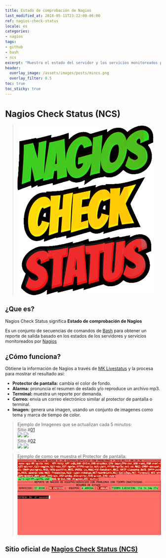 ```yaml
---
title: Estado de comprobación de Nagios
last_modified_at: 2018-05-11T23:22:00-06:00
ref: nagios-check-status
locale: es
categories:
- nagios
tags:
- github
- bash
- ncs
excerpt: "Muestra el estado del servidor y los servicios monitoreados por nagios."
header:
  overlay_image: /assets/images/posts/mincs.png
  overlay_filter: 0.5
toc: true
toc_sticky: true
---
```


# Nagios Check Status (NCS)

> ![Nagios Check Status (NCS)](/assets/images/posts/nagios_check_status.png)


## ¿Que es? 
Nagios Check Status significa **Estado de comprobación de Nagios**

Es un conjunto de secuencias de comandos de [Bash](https://es.wikipedia.org/wiki/Bash) para obtener un reporte de salida basado en los estados de los servidores y servicios monitoreados por [Nagios](http://www.nagios.org)

## ¿Cómo funciona?
Obtiene la información de Nagios a través de [MK Livestatus](http://mathias-kettner.com/check_mk.html) y la procesa para mostrar el resultado así:

- **Protector de pantalla:** cambia el color de fondo.
- **Alarma:** pronuncia el resumen de estado y/o reproduce un archivo mp3.
- **Terminal:** muestra un reporte por demanda.
- **Correo:** envia un correo electrónico similar al protector de pantalla o terminal.
- **Imagen:** genera una imagen, usando un conjunto de imagenes como tema y marca de tiempo de color.


> Ejemplo de Imagenes que se actualizan cada 5 minutos:  
> Sitio #[01](https://npr3s.com/pelican/)   
> ![](https://npr3s.com/pelican/images/nagios/status_npro-vps-01.png)
> ![](https://npr3s.com/pelican/images/nagios/status_ndev-vps-01.png)  
> Sitio #[02](https://npr3s.net/pelican/)  
> ![](https://npr3s.net/pelican/images/nagios/status_npro-vps-01.png)
> ![](https://npr3s.net/pelican/images/nagios/status_ndev-vps-01.png)

> Ejemplo de como se muestra el Protector de pantalla: 
> ![NCS Protector de Pantalla Ejemplo](/assets/images/posts/ncs.png)

## Sitio oficial de [Nagios Check Status (NCS)](http://ncs.npr3s.com)
